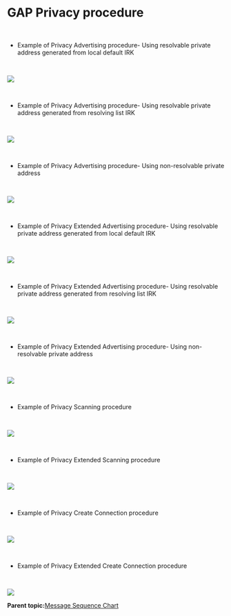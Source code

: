 # GAP Privacy procedure

<br />

-   Example of Privacy Advertising procedure- Using resolvable private address generated from local default IRK

<br />

![](GUID-0DD76BAE-F9AB-49E8-8076-0DBB2BAE36EE-low.png)

<br />

-   Example of Privacy Advertising procedure- Using resolvable private address generated from resolving list IRK

<br />

![](GUID-A17FD6A9-402A-4CF8-80AF-68F8F2A8656D-low.png)

<br />

-   Example of Privacy Advertising procedure- Using non-resolvable private address

<br />

![](GUID-BD2D3589-CB5E-45DB-BC71-5CB3DCA9A0F6-low.png)

<br />

-   Example of Privacy Extended Advertising procedure- Using resolvable private address generated from local default IRK

<br />

![](GUID-A67989E4-63F6-4112-AEDC-515E9CAC5150-low.png)

<br />

-   Example of Privacy Extended Advertising procedure- Using resolvable private address generated from resolving list IRK

<br />

![](GUID-30947BCF-1A16-4CE5-8E84-02F47472610E-low.png)

<br />

-   Example of Privacy Extended Advertising procedure- Using non-resolvable private address

<br />

![](GUID-DD80F2ED-29C0-4887-A88D-43F103DDACD9-low.png)

<br />

-   Example of Privacy Scanning procedure

<br />

![](GUID-F6E796FD-D55D-4084-A623-5FC24D0A4060-low.png)

<br />

-   Example of Privacy Extended Scanning procedure

<br />

![](GUID-44F2DBFF-1B69-479D-AE98-AD0233BB4FE7-low.png)

<br />

-   Example of Privacy Create Connection procedure

<br />

![](GUID-0BE796A4-559C-4746-8517-DED08BABA0B0-low.png)

<br />

-   Example of Privacy Extended Create Connection procedure

<br />

![](GUID-21523387-6950-4DFE-8B99-698ED414ACD2-low.png)

**Parent topic:**[Message Sequence Chart](GUID-30D405B5-0472-4B35-AD01-4DDF330F3091.md)

